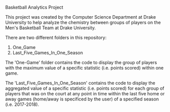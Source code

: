 Basketball Analytics Project

This project was created by the Computer Science Department at Drake University to help analyze the chemistry between groups of players on the Men's Basketball Team at Drake University.

There are two different folders in this repository:
1. One_Game
2. Last_Five_Games_In_One_Season

The 'One-Game' folder contains the code to display the group of players with the maximum value of a specific statistic (i.e. points scored) within one game.

The 'Last_Five_Games_In_One_Season' contains the code to display the aggregated value of a specific statistic (i.e. points scored) for each group of players that was on the court at any point in time within the last five home or away games (home/away is specificed by the user) of a specified season (i.e. 2017-2018).
